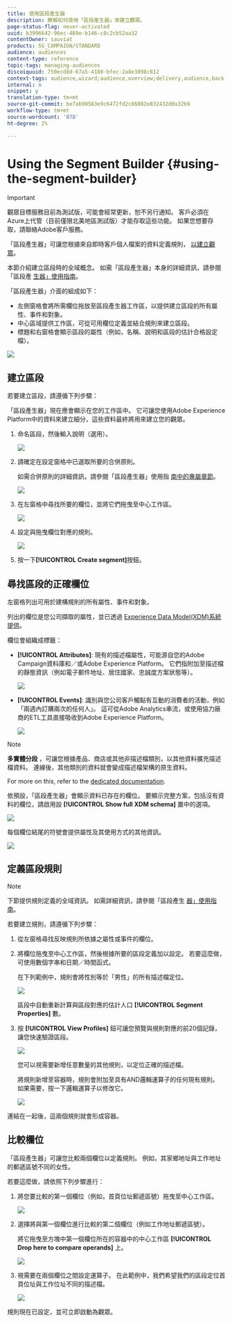```yaml
---
title: 使用區段產生器
description: 瞭解如何使用「區段產生器」來建立觀眾。
page-status-flag: never-activated
uuid: b3996642-96ec-489e-b146-c8c2cb52aa32
contentOwner: sauviat
products: SG_CAMPAIGN/STANDARD
audience: audiences
content-type: reference
topic-tags: managing-audiences
discoiquuid: 750ecd8d-67a5-4180-bfec-2a8e3098c812
context-tags: audience,wizard;audience,overview;delivery,audience,back
internal: n
snippet: y
translation-type: tm+mt
source-git-commit: be7ab90583e9c6472fd2c86082e832432d0a32b9
workflow-type: tm+mt
source-wordcount: '878'
ht-degree: 2%

---
```



# Using the Segment Builder {#using-the-segment-builder}

>[!IMPORTANT]
>
>觀眾目標服務目前為測試版，可能會經常更新，恕不另行通知。 客戶必須在Azure上代管（目前僅限北美地區測試版）才能存取這些功能。 如果您想要存取，請聯絡Adobe客戶服務。

「區段產生器」可讓您根據來自即時客戶個人檔案的資料定義規則， [以建立觀眾](https://docs.adobe.com/content/help/zh-Hant/experience-platform/profile/home.html)。

本節介紹建立區段時的全域概念。 如需「區段產生器」本身的詳細資訊，請參閱「區段產 [生器」使用指南](https://docs.adobe.com/content/help/en/experience-platform/segmentation/ui/overview.html)。

「區段產生器」介面的組成如下：

* 左側窗格會將所需欄位拖放至區段產生器工作區，以提供建立區段的所有屬性、事件和對象。
* 中心區域提供工作區，可從可用欄位定義並結合規則來建立區段。
* 標題和右窗格會顯示區段的屬性（例如，名稱、說明和區段的估計合格設定檔）。

![](assets/aep_audiences_interface.png)

## 建立區段

若要建立區段，請遵循下列步驟：

「區段產生器」現在應會顯示在您的工作區中。 它可讓您使用Adobe Experience Platform中的資料來建立細分，這些資料最終將用來建立您的觀眾。

1. 命名區段，然後輸入說明（選用）。

   ![](assets/aep_audiences_creation_edit_name.png)

1. 請確定在設定窗格中已選取所要的合併原則。

   如需合併原則的詳細資訊，請參閱「區段產生器」使用指 [南中的專屬章節](https://docs.adobe.com/content/help/en/experience-platform/segmentation/ui/overview.html)。

   ![](assets/aep_audiences_mergepolicy.png)

1. 在左窗格中尋找所要的欄位，並將它們拖曳至中心工作區。

   ![](assets/aep_audiences_dragfield.png)

1. 設定與拖曳欄位對應的規則。

   ![](assets/aep_audiences_configure_rules.png)

1. 按一下&#x200B;**[!UICONTROL Create segment]**&#x200B;按鈕。

## 尋找區段的正確欄位

左窗格列出可用於建構規則的所有屬性、事件和對象。

列出的欄位是您公司擷取的屬性，並已透過 [Experience Data Model(XDM)系統提供](https://docs.adobe.com/content/help/zh-Hant/experience-platform/xdm/home.html)。

欄位會組織成標籤：

* **[!UICONTROL Attributes]**: 現有的描述檔屬性，可能源自您的Adobe Campaign資料庫和／或Adobe Experience Platform。 它們指附加至描述檔的靜態資訊（例如電子郵件地址、居住國家、忠誠度方案狀態等）。

   ![](assets/aep_audiences_attributestab.png)

* **[!UICONTROL Events]**: 識別與您公司客戶觸點有互動的消費者的活動，例如「兩週內訂購兩次的任何人」。 這可從Adobe Analytics串流，或使用協力廠商的ETL工具直接吸收到Adobe Experience Platform。

   ![](assets/aep_audiences_eventstab.png)

>[!NOTE]
>
>**多實體分段** ，可讓您根據產品、商店或其他非描述檔類別，以其他資料擴充描述檔資料。 連線後，其他類別的資料就會變成描述檔架構的原生資料。
>
>For more on this, refer to the [dedicated documentation](https://docs.adobe.com/content/help/en/experience-platform/segmentation/multi-entity-segmentation.html).

依預設，「區段產生器」會顯示資料已存在的欄位。 要顯示完整方案，包括沒有資料的欄位，請啟用設 **[!UICONTROL Show full XDM schema]** 置中的選項。

![](assets/aep_audiences_populatedfields.png)

每個欄位結尾的符號會提供屬性及其使用方式的其他資訊。

![](assets/aep_audiences_isymbol.png)

## 定義區段規則

>[!NOTE]
>
>下節提供規則定義的全域資訊。 如需詳細資訊，請參閱「區段產生 [器」使用指南](https://docs.adobe.com/content/help/en/experience-platform/segmentation/ui/overview.html)。

若要建立規則，請遵循下列步驟：

1. 從左窗格尋找反映規則所依據之屬性或事件的欄位。

1. 將欄位拖曳至中心工作區，然後根據所要的區段定義加以設定。 若要這麼做，可使用數個字串和日期／時間函式。

   在下列範例中，規則會將性別等於「男性」的所有描述檔定位。

   ![](assets/aep_audiences_malegender.png)

   區段中自動重新計算與區段對應的估計人口 **[!UICONTROL Segment Properties]** 數。

1. 按 **[!UICONTROL View Profiles]** 鈕可讓您預覽與規則對應的前20個記錄，讓您快速驗證區段。

   ![](assets/aep_audiences_samplepreview.png)

   您可以視需要新增任意數量的其他規則，以定位正確的描述檔。

   將規則新增至容器時，規則會附加至具有AND邏輯運算子的任何現有規則。 如果需要，按一下邏輯運算子以修改它。

   ![](assets/aep_audiences_andoperator.png)

連結在一起後，這兩個規則就會形成容器。

## 比較欄位

「區段產生器」可讓您比較兩個欄位以定義規則。 例如，其家鄉地址與工作地址的郵遞區號不同的女性。

若要這麼做，請依照下列步驟進行：

1. 將您要比較的第一個欄位（例如，首頁位址郵遞區號）拖曳至中心工作區。

   ![](assets/aep_audiences_comparing_1.png)

1. 選擇將與第一個欄位進行比較的第二個欄位（例如工作地址郵遞區號）。

   將它拖曳至方塊中第一個欄位所在的容器中的中心工作區 **[!UICONTROL Drop here to compare operands]** 上。

   ![](assets/aep_audiences_comparing_2.png)

1. 視需要在兩個欄位之間設定運算子。 在此範例中，我們希望我們的區段定位首頁位址與工作位址不同的描述檔。

   ![](assets/aep_audiences_comparing_3.png)

規則現在已設定，並可立即啟動為觀眾。
